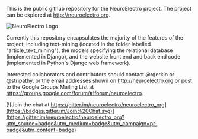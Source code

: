 This is the public github repository for the NeuroElectro project. The project can be explored at http://neuroelectro.org.

![NeuroElectro Logo](https://raw.githubusercontent.com/neuroelectro/neuroelectro_org/master/media/images/neuroelectro.png)

Currently this repository encapsulates the majority of the features of the project, including text-mining (located in the folder labelled "article_text_mining"), the models specifying the relational database (implemented in Django), and the website front end and back end code (implemented in Python's Django web framework).
 
Interested collaborators and contributors should contact @rgerkin or @stripathy, or the email addresses shown on http://neuroelectro.org or post to the Google Groups Mailing List at https://groups.google.com/forum/#!forum/neuroelectro.


[![Join the chat at https://gitter.im/neuroelectro/neuroelectro_org](https://badges.gitter.im/Join%20Chat.svg)](https://gitter.im/neuroelectro/neuroelectro_org?utm_source=badge&utm_medium=badge&utm_campaign=pr-badge&utm_content=badge)